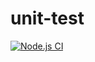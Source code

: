 # unit-test

[![Node.js CI](https://github.com/unclebonn/unit-test/actions/workflows/node.js.yml/badge.svg)](https://github.com/unclebonn/unit-test/actions/workflows/node.js.yml)
